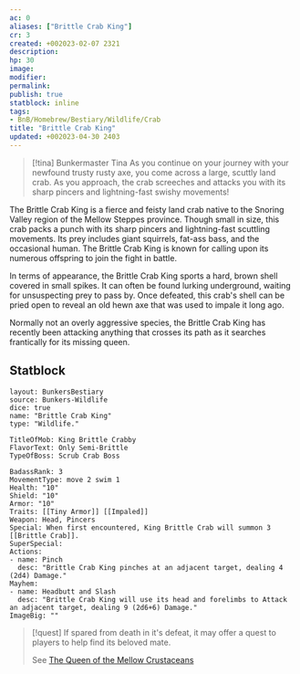 ```yaml
---
ac: 0
aliases: ["Brittle Crab King"]
cr: 3
created: +002023-02-07 2321
description: 
hp: 30
image: 
modifier: 
permalink: 
publish: true
statblock: inline
tags:
- BnB/Homebrew/Bestiary/Wildlife/Crab
title: "Brittle Crab King"
updated: +002023-04-30 2403
---
```


>[!tina] Bunkermaster Tina
> As you continue on your journey with your newfound trusty rusty axe, you come across a large, scuttly land crab.  As you approach, the crab screeches and attacks you with its sharp pincers and lightning-fast swishy movements!

The Brittle Crab King is a fierce and feisty land crab native to the Snoring Valley region of the Mellow Steppes province. Though small in size, this crab packs a punch with its sharp pincers and lightning-fast scuttling movements. Its prey includes giant squirrels, fat-ass bass, and the occasional human. The Brittle Crab King is known for calling upon its numerous offspring to join the fight in battle.

In terms of appearance, the Brittle Crab King sports a hard, brown shell covered in small spikes. It can often be found lurking underground, waiting for unsuspecting prey to pass by. Once defeated, this crab's shell can be pried open to reveal an old hewn axe that was used to impale it long ago.

Normally not an overly aggressive species, the Brittle Crab King has recently been attacking anything that crosses its path as it searches frantically for its missing queen.

## Statblock

```statblock
layout: BunkersBestiary
source: Bunkers-Wildlife
dice: true
name: "Brittle Crab King"
type: "Wildlife."

TitleOfMob: King Brittle Crabby
FlavorText: Only Semi-Brittle
TypeOfBoss: Scrub Crab Boss

BadassRank: 3
MovementType: move 2 swim 1
Health: "10"
Shield: "10"
Armor: "10"
Traits: [[Tiny Armor]] [[Impaled]]
Weapon: Head, Pincers
Special: When first encountered, King Brittle Crab will summon 3 [[Brittle Crab]].
SuperSpecial:
Actions:
- name: Pinch
  desc: "Brittle Crab King pinches at an adjacent target, dealing 4 (2d4) Damage."
Mayhem: 
- name: Headbutt and Slash
  desc: "Brittle Crab King will use its head and forelimbs to Attack an adjacent target, dealing 9 (2d6+6) Damage."
ImageBig: ""
```


> [!quest]
> If spared from death in it's defeat, it may offer a quest to players to help find its beloved mate.
>
> See [The Queen of the Mellow Crustaceans](The%20Queen%20of%20the%20Mellow%20Crustaceans.md)
